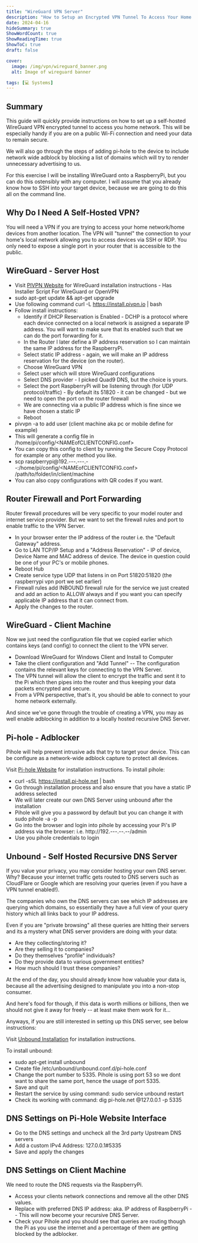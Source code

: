 ```yaml
---
title: "WireGuard VPN Server"
description: "How to Setup an Encrypted VPN Tunnel To Access Your Home Network"
date: 2024-04-16
hideSummary: true
ShowWordCount: true
ShowReadingTime: true
ShowToC: true
draft: false

cover:
  image: /img/vpn/wireguard_banner.png
  alt: Image of wireguard banner

tags: [💻 Systems]
---
```


## Summary

This guide will quickly provide instructions on how to set up a self-hosted WireGuard VPN encrypted tunnel to access you home network. This will be especially handy if you are on a public Wi-Fi connection and need your data to remain secure.

We will also go through the steps of adding pi-hole to the device to include network wide adblock by blocking a list of domains which will try to render unnecessary advertising to us.

For this exercise I will be installing WireGuard onto a RaspberryPi, but you can do this ostensibly with any computer. I will assume that you already know how to SSH into your target device, because we are going to do this all on the command line.

## Why Do I Need A Self-Hosted VPN?
You will need a VPN if you are trying to access your home network/home devices from another location. The VPN will "tunnel" the connection to your home's local network allowing you to access devices via SSH or RDP. You only need to expose a single port in your router that is accessible to the public.

## WireGuard - Server Host
- Visit [PIVPN Website](https://pivpn.io) for WireGuard installation instructions - Has Installer Script For WireGuard or OpenVPN
- sudo apt-get update && apt-get upgrade
- Use following command curl -L https://install.pivpn.io | bash
- Follow install instructions:
    - Identify if DHCP Reservation is Enabled - DCHP is a protocol where each device connected on a local network is assigned a separate IP address. You will want to make sure that its enabled such that we can do the port forwarding for it.
    - In the Router I later define a IP address reservation so I can maintain the same IP address for the RaspberryPi.
    - Select static IP address  - again, we will make an IP address reservation for the device (on the router).
    - Choose WireGuard VPN
    - Select user which will store WireGuard configurations
    - Select DNS provider - I picked Quad9 DNS, but the choice is yours.
    - Select the port RaspberryPi will be listening through (for UDP protocol/traffic) - By default its 51820 - it can be changed - but we need to open the port on the router firewall
    - We are connecting via a public IP address which is fine since we have chosen a static IP
    - Reboot
- pivvpn -a to add user (client machine aka pc or mobile define for example)
- This will generate a config file in /home/pi/config/<NAMEofCLIENTCONFIG.conf>
- You can copy this config to client by running the Secure Copy Protocol for example or any other method you like.
- scp raspberrypi@192.---.---.--:/home/pi/config/<NAMEofCLIENTCONFIG.conf> /path/to/folder/in/client/machine
- You can also copy configurations with QR codes if you want.

## Router Firewall and Port Forwarding
Router firewall procedures will be very specific to your model router and internet service provider. But we want to set the firewall rules and port to enable traffic to the VPN Server.
- In your browser enter the IP address of the router i.e. the "Default Gateway" address.
- Go to LAN TCP/IP Setup and a "Address Reservation" - IP of device, Device Name and MAC address of device. The device in question could be one of your PC's or mobile phones.
- Reboot Hub
- Create service type UDP that listens in on Port 51820:51820 (the raspberrypi vpn port we set earlier)
- Firewall rules add INBOUND firewall rule for the service we just created and add an action to ALLOW always and if you want you can specify applicable IP address that it can connect from.
- Apply the changes to the router.

## WireGuard - Client Machine
Now we just need the configuration file that we copied earlier which contains keys (and config) to connect the client to the VPN server.
- Download WireGuard for Windows Client and Install to Computer
- Take the client configuration and "Add Tunnel" -- The configuration contains the relevant keys for connecting to the VPN Server.
- The VPN tunnel will allow the client to encrypt the traffic and sent it to the Pi which then pipes into the router and thus keeping your data packets encrypted and secure.
- From a VPN perspective, that's it, you should be able to connect to your home network externally.

And since we've gone through the trouble of creating a VPN, you may as well enable adblocking in addition to a locally hosted recursive DNS Server.

## Pi-hole - Adblocker
Pihole will help prevent intrusive ads that try to target your device. This can be configure as a network-wide adblock capture to protect all devices.

Visit [Pi-hole Website](https://pi-hole.net) for installation instructions.
To install pihole:
- curl -sSL https://install.pi-hole.net | bash
- Go through installation process and also ensure that you have a static IP address selected
- We will later create our own DNS Server using unbound after the installation
- Pihole will give you a password by default but you can change it with sudo pihole -a -p <newPassword>
- Go into the browser and login into pihole by accessing your Pi's IP address via the browser: i.e. http://192.---.--.--/admin
- Use you pihole credentials to login

## Unbound - Self Hosted Recursive DNS Server 
If you value your privacy, you may consider hosting your own DNS server. Why? Because your internet traffic gets routed to DNS servers such as CloudFlare or Google which are resolving your queries (even if you have a VPN tunnel enabled!).

The companies who own the DNS servers can see which IP addresses are querying which domains, so essentially they have a full view of your query history which all links back to your IP address.

Even if you are "private browsing" all these queries are hitting their servers and its a mystery what DNS server providers are doing with your data:
- Are they collecting/storing it?
- Are they selling it to companies?
- Do they themselves "profile" individuals?
- Do they provide data to various government entities?
- How much should I trust these companies?

At the end of the day, you should already know how valuable your data is, because all the advertising designed to manipulate you into a non-stop consumer. 

And here's food for though, if this data is worth millions or billions, then we should not give it away for freely -- at least make them work for it...

Anyways, if you are still interested in setting up this DNS server, see below instructions:

Visit [Unbound Installation](https://docs.pi-hole.net/guides/dns/unbound/) for installation instructions.

To install unbound:
- sudo apt-get install unbound
- Create file /etc/unbound/unbound.conf.d/pi-hole.conf
- Change the port number to 5335. Pihole is using port 53 so we dont want to share the same port, hence the usage of port 5335.
- Save and quit
- Restart the service by using command: sudo service unbound restart
- Check its working with command: dig pi-hole.net @127.0.0.1 -p 5335

## DNS Settings on Pi-Hole Website Interface
- Go to the DNS settings and uncheck all the 3rd party Upstream DNS servers
- Add a custom IPv4 Address: 127.0.0.1#5335
- Save and apply the changes

## DNS Settings on Client Machine
We need to route the DNS requests via the RaspberryPi.
- Access your clients network connections and remove all the other DNS values.
- Replace with preferred DNS IP address: aka. IP address of RaspberryPi -- This will now become your recursive DNS Server.
- Check your Pihole and you should see that queries are routing though the Pi as you use the internet and a percentage of them are getting blocked by the adblocker.
